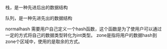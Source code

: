 栈，是一种先进后出的数据结构

队列，是一种先进先出的数据结构

normalhash
需要用户自己定义一个hash函数，这个函数是为了使用户可以通过一定的方式将自己的数据类型转化为int类型。
zone是指将用户的数据hash到zone个区域中，使用的是取余的方式。
